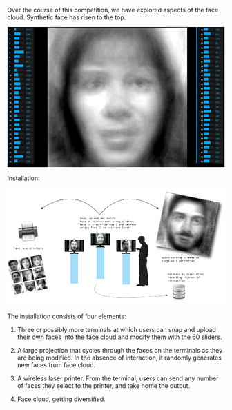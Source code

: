 Over the course of this competition, we have explored aspects of the face cloud. Synthetic face has risen to the top. 

![Sliders](../project_images/2014-03-26/Image2.png?raw=true)

Installation:

![Installatino](../project_images/2014-03-26/installation.png?raw=true)

The installation consists of four elements:

1. Three or possibly more terminals at which users can snap and upload
their own faces into the face cloud and modify them with the 60
sliders.

2. A large projection that cycles through the faces on the terminals
as they are being modified. In the absence of interaction, it randomly
generates new faces from face cloud.

3. A wireless laser printer. From the terminal, users can send any
number of faces they select to the printer, and take home the output.


4. Face cloud, getting diversified.
